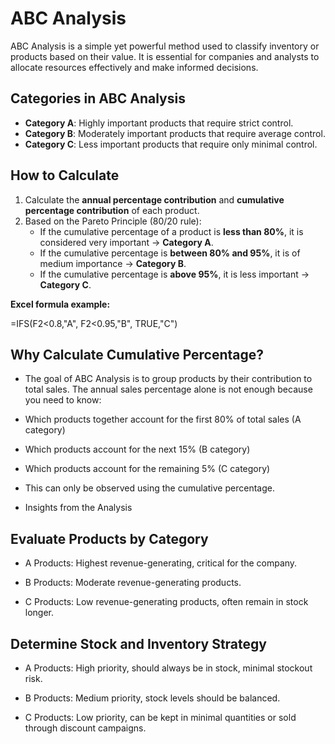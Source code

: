 # ABC Analysis

ABC Analysis is a simple yet powerful method used to classify inventory or products based on their value. It is essential for companies and analysts to allocate resources effectively and make informed decisions.

## Categories in ABC Analysis

- **Category A**: Highly important products that require strict control.
- **Category B**: Moderately important products that require average control.
- **Category C**: Less important products that require only minimal control.

## How to Calculate

1. Calculate the **annual percentage contribution** and **cumulative percentage contribution** of each product.
2. Based on the Pareto Principle (80/20 rule):
   - If the cumulative percentage of a product is **less than 80%**, it is considered very important → **Category A**.
   - If the cumulative percentage is **between 80% and 95%**, it is of medium importance → **Category B**.
   - If the cumulative percentage is **above 95%**, it is less important → **Category C**.

**Excel formula example:**

=IFS(F2<0.8,"A", F2<0.95,"B", TRUE,"C")


## Why Calculate Cumulative Percentage?

 - The goal of ABC Analysis is to group products by their contribution to total sales. The annual sales percentage alone is not enough because you need to know:

 - Which products together account for the first 80% of total sales (A category)

 - Which products account for the next 15% (B category)

 - Which products account for the remaining 5% (C category)

 - This can only be observed using the cumulative percentage.

 - Insights from the Analysis

## Evaluate Products by Category

 - A Products: Highest revenue-generating, critical for the company.

 - B Products: Moderate revenue-generating products.

 - C Products: Low revenue-generating products, often remain in stock longer.

## Determine Stock and Inventory Strategy

 - A Products: High priority, should always be in stock, minimal stockout risk.

 - B Products: Medium priority, stock levels should be balanced.

 - C Products: Low priority, can be kept in minimal quantities or sold through discount campaigns.
